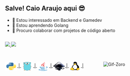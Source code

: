 
## Salve! Caio Araujo aqui 😎 

- 👀 Estou interessado em Backend e Gamedev
- 🌱 Estou aprendendo Golang
- 💞️ Procuro colaborar com projetos de código aberto

 ##

 <div>
  <a href="https://github.com/ojuaracaio">
  <img width="47%" src="https://github-readme-stats.vercel.app/api?username=ojuaracaio&show_icons=true&theme=gruvbox&include_all_commits=true&count_private=true"/>
  <img width="46%" src="https://github-readme-stats.vercel.app/api/top-langs/?username=ojuaracaio&layout=compact&langs_count=7&theme=gruvbox"/>
</div>

 ##

<div style="display: inline_block"><br>
  <img align="center" alt="Caio-Python" height="30" width="40" src="https://github.com/devicons/devicon/blob/master/icons/python/python-original.svg"> |
  <img align="center" alt="Caio-Golang" height="30" width="40" src="https://github.com/devicons/devicon/blob/master/icons/go/go-original.svg"> |
  <img align="center" alt="Caio-Java" height="30" width="40" src="https://github.com/devicons/devicon/blob/master/icons/java/java-original.svg"> |
  <img align="center" alt="Caio-Inkscape" height="30" width="40" src="https://github.com/devicons/devicon/blob/master/icons/inkscape/inkscape-original.svg"> |
  <img align="center" alt="Caio-Linux" height="30" width="40" src="https://github.com/devicons/devicon/blob/master/icons/linux/linux-original.svg"> |
  <img align="right" alt="Gif-Zoro" height="101px" width="180px" src="https://cdn.discordapp.com/attachments/728406330192429144/879896086473478214/5kpbfw.gif">
 
</div>


<!---
ojuaracaio/ojuaracaio is a ✨ special ✨ repository because its `README.md` (this file) appears on your GitHub profile.
You can click the Preview link to take a look at your changes.
--->
